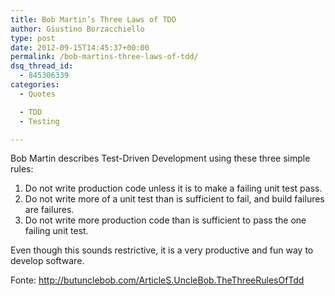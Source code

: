 ```yaml
---
title: Bob Martin’s Three Laws of TDD
author: Giustino Borzacchiello
type: post
date: 2012-09-15T14:45:37+00:00
permalink: /bob-martins-three-laws-of-tdd/
dsq_thread_id:
  - 845306339
categories:
  - Quotes

  - TDD
  - Testing

---
```

Bob Martin describes Test-Driven Development using these three simple rules:

  1. Do not write production code unless it is to make a failing unit test pass.
  2. Do not write more of a unit test than is sufficient to fail, and build failures are failures.
  3. Do not write more production code than is sufficient to pass the one failing unit test.

Even though this sounds restrictive, it is a very productive and fun way to develop software.

Fonte: <a href="http://butunclebob.com/ArticleS.UncleBob.TheThreeRulesOfTdd" title="Three laws of TDD" target="_blank">http://butunclebob.com/ArticleS.UncleBob.TheThreeRulesOfTdd</a>